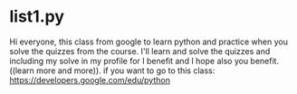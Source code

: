 # list1.py
Hi everyone,  this class from google to learn python and practice when you solve the quizzes from the course. I'll learn and solve the quizzes and including my solve in my profile for I benefit and I hope also you benefit. ((learn more and more)).
if you want to go to this class: https://developers.google.com/edu/python

